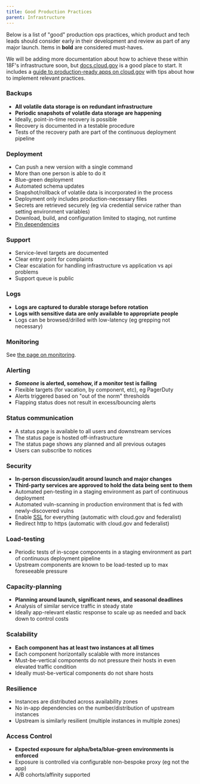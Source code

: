 ```yaml
---
title: Good Production Practices
parent: Infrastructure
---
```


Below is a list of "good" production ops practices, which product and tech leads should consider early in their development and review as part of any major launch. Items in **bold** are considered must-haves.

We will be adding more documentation about how to achieve these within 18F's infrastructure soon, but [docs.cloud.gov](https://docs.cloud.gov/) is a good place to start. It includes a [guide to production-ready apps on cloud.gov](https://docs.cloud.gov/apps/production-ready/) with tips about how to implement relevant practices.

### Backups

- **All volatile data storage is on redundant infrastructure**
- **Periodic snapshots of volatile data storage are happening**
- Ideally, point-in-time recovery is possible
- Recovery is documented in a testable procedure
- Tests of the recovery path are part of the continuous deployment pipeline

### Deployment

- Can push a new version with a single command
- More than one person is able to do it
- Blue-green deployment
- Automated schema updates
- Snapshot/rollback of volatile data is incorporated in the process
- Deployment only includes production-necessary files
- Secrets are retrieved securely (eg via credential service rather than setting environment variables)
- Download, build, and configuration limited to staging, not runtime
- [Pin dependencies](../pinning-dependencies/)

### Support

- Service-level targets are documented
- Clear entry point for complaints
- Clear escalation for handling infrastructure vs application vs api problems
- Support queue is public

### Logs

- **Logs are captured to durable storage before rotation**
- **Logs with sensitive data are only available to appropriate people**
- Logs can be browsed/drilled with low-latency (eg grepping not necessary)

### Monitoring

See [the page on monitoring](../monitoring/).

### Alerting

- **_Someone_ is alerted, somehow, if a monitor test is failing**
- Flexible targets (for vacation, by component, etc), eg PagerDuty
- Alerts triggered based on "out of the norm" thresholds
- Flapping status does not result in excess/bouncing alerts

### Status communication

- A status page is available to all users and downstream services
- The status page is hosted off-infrastructure
- The status page shows any planned and all previous outages
- Users can subscribe to notices

### Security

- **In-person discussion/audit around launch and major changes**
- **Third-party services are approved to hold the data being sent to them**
- Automated pen-testing in a staging environment as part of continuous deployment
- Automated vuln-scanning in production environment that is fed with newly-discovered vulns
- Enable [SSL](https://github.com/18f/https) for everything (automatic with cloud.gov and federalist)
- Redirect http to https (automatic with cloud.gov and federalist)

### Load-testing

- Periodic tests of in-scope components in a staging environment as part of continuous deployment pipeline
- Upstream components are known to be load-tested up to max foreseeable pressure

### Capacity-planning

- **Planning around launch, significant news, and seasonal deadlines**
- Analysis of similar service traffic in steady state
- Ideally app-relevant elastic response to scale up as needed and back down to control costs

### Scalability

- **Each component has at least two instances at all times**
- Each component horizontally scalable with more instances
- Must-be-vertical components do not pressure their hosts in even elevated traffic condition
- Ideally must-be-vertical components do not share hosts

### Resilience

- Instances are distributed across availability zones
- No in-app dependencies on the number/distribution of upstream instances
- Upstream is similarly resilient (multiple instances in multiple zones)

### Access Control

- **Expected exposure for alpha/beta/blue-green environments is enforced**
- Exposure is controlled via configurable non-bespoke proxy (eg not the app)
- A/B cohorts/affinity supported
